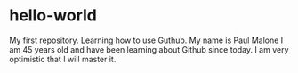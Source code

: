 # hello-world
My first repository. Learning how to use Guthub.
     My name is Paul Malone I am 45 years old and have been learning about Github since today.
        I am very optimistic that I will master it.
